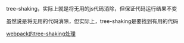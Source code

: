 tree-shaking，实际上就是将无用的js代码消除，但保证代码运行结果不变

虽然说是将无用的代码消除，但实际上，tree-shaking是要找到有用的代码

[webpack的tree-shaking处理](https://www.jianshu.com/p/cf930283d404)
